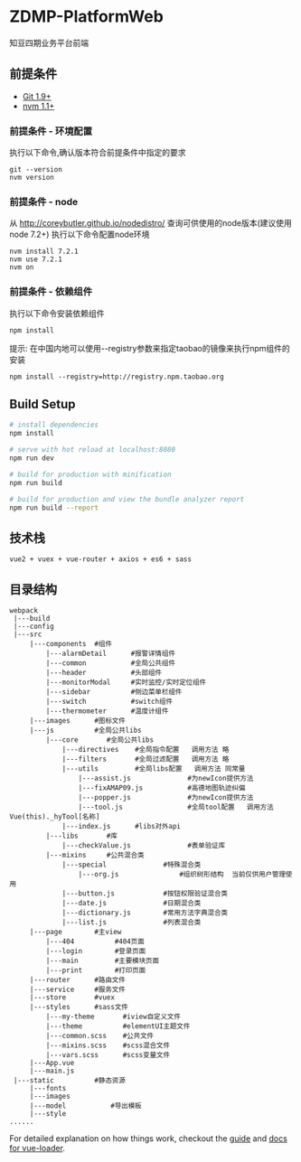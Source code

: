 # ZDMP-PlatformWeb
知豆四期业务平台前端

## 前提条件
- [Git 1.9+](http://git-scm.com/downloads)
- [nvm 1.1+](https://github.com/creationix/nvm)

### 前提条件 - 环境配置
执行以下命令,确认版本符合前提条件中指定的要求
```SHELL
git --version
nvm version
```

### 前提条件 - node
从 http://coreybutler.github.io/nodedistro/ 查询可供使用的node版本(建议使用node 7.2+)
执行以下命令配置node环境
```SHELL
nvm install 7.2.1
nvm use 7.2.1
nvm on
```

### 前提条件 - 依赖组件
执行以下命令安装依赖组件
```SHELL
npm install
```
提示: 在中国内地可以使用--registry参数来指定taobao的镜像来执行npm组件的安装
```SHELL
npm install --registry=http://registry.npm.taobao.org
```

## Build Setup

``` bash
# install dependencies
npm install

# serve with hot reload at localhost:8080
npm run dev

# build for production with minification
npm run build

# build for production and view the bundle analyzer report
npm run build --report
```
## 技术栈
    vue2 + vuex + vue-router + axios + es6 + sass
## 目录结构
```
webpack
 |---build
 |---config
 |---src
     |---components  #组件
         |---alarmDetail      #报警详情组件
         |---common           #全局公共组件
         |---header           #头部组件
         |---monitorModal     #实时监控/实时定位组件
         |---sidebar          #侧边菜单栏组件
         |---switch           #switch组件
         |---thermometer      #温度计组件
     |---images      #图标文件
     |---js          #全局公共libs
         |---core       #全局公共libs
             |---directives    #全局指令配置   调用方法 略
             |---filters       #全局过滤配置   调用方法 略
             |---utils         #全局libs配置   调用方法 同常量
                 |---assist.js              #为newIcon提供方法
                 |---fixAMAP09.js           #高德地图轨迹纠偏
                 |---popper.js              #为newIcon提供方法
                 |---tool.js                #全局tool配置   调用方法 Vue(this)._hyTool[名称]
             |---index.js      #libs对外api
         |---libs       #库
             |---checkValue.js              #表单验证库
         |---mixins     #公共混合类
             |---special              #特殊混合类
                 |---org.js               #组织树形结构  当前仅供用户管理使用
             |---button.js            #按钮权限验证混合类
             |---date.js              #日期混合类
             |---dictionary.js        #常用方法字典混合类
             |---list.js              #列表混合类
     |---page        #主view
         |---404          #404页面
         |---login        #登录页面
         |---main         #主要模块页面
         |---print        #打印页面
     |---router      #路由文件
     |---service     #服务文件
     |---store       #vuex
     |---styles      #sass文件
         |---my-theme       #iview自定义文件
         |---theme          #elementUI主题文件
         |---common.scss    #公共文件
         |---mixins.scss    #scss混合文件
         |---vars.scss      #scss变量文件
     |---App.vue
     |---main.js
 |---static          #静态资源
     |---fonts
     |---images
     |---model           #导出模板
     |---style
......

  ```

For detailed explanation on how things work, checkout the [guide](http://vuejs-templates.github.io/webpack/) and [docs for vue-loader](http://vuejs.github.io/vue-loader).

